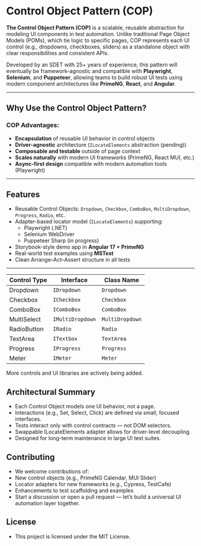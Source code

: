 # Control Object Pattern (COP)

**The Control Object Pattern (COP)** is a scalable, reusable abstraction for modeling UI components in test automation. Unlike traditional Page Object Models (POMs), which tie logic to specific pages, COP represents each UI control (e.g., dropdowns, checkboxes, sliders) as a standalone object with clear responsibilities and consistent APIs.

Developed by an SDET with 25+ years of experience, this pattern will eventually be framework-agnostic and compatible with **Playwright**, **Selenium**, and **Puppeteer**, allowing teams to build robust UI tests using modern component architectures like **PrimeNG**, **React**, and **Angular**.

---

## Why Use the Control Object Pattern?

### COP Advantages:
- **Encapsulation** of reusable UI behavior in control objects
- **Driver-agnostic** architecture (`ILocateElements` abstraction (pending))
- **Composable and testable** outside of page context
- **Scales naturally** with modern UI frameworks (PrimeNG, React MUI, etc.)
- **Async-first design** compatible with modern automation tools (Playwright)

---

## Features

- Reusable Control Objects: `Dropdown`, `Checkbox`, `ComboBox`, `MultiDropdown`, `Progress`, `Radio`, etc.
- Adapter-based locator model (`ILocateElements`) supporting:
  - Playwright (.NET)
  - Selenium WebDriver
  - Puppeteer Sharp (in progress)
- Storybook-style demo app in **Angular 17 + PrimeNG**
- Real-world test examples using **MSTest**
- Clean Arrange–Act–Assert structure in all tests

---

| Control Type | Interface        | Class Name      |
| ------------ | ---------------- | --------------- |
| Dropdown     | `IDropdown`      | `Dropdown`      |
| Checkbox     | `ICheckbox`      | `Checkbox`      |
| ComboBox     | `IComboBox`      | `ComboBox`      |
| MultiSelect  | `IMultiDropdown` | `MultiDropdown` |
| RadioButton  | `IRadio`         | `Radio`         |
| TextArea     | `ITextbox`       | `TextArea`      |
| Progress     | `IProgress`      | `Progress`      |
| Meter        | `IMeter`         | `Meter`         |

More controls and UI libraries are actively being added.

## Architectural Summary
- Each Control Object models one UI behavior, not a page.
- Interactions (e.g., Set, Select, Click) are defined via small, focused interfaces.
- Tests interact only with control contracts — not DOM selectors.
- Swappable ILocateElements adapter allows for driver-level decoupling.
- Designed for long-term maintenance in large UI test suites.

## Contributing
- We welcome contributions of:
- New control objects (e.g., PrimeNG Calendar, MUI Slider)
- Locator adapters for new frameworks (e.g., Cypress, TestCafe)
- Enhancements to test scaffolding and examples
- Start a discussion or open a pull request — let’s build a universal UI automation layer together.

## License
- This project is licensed under the MIT License.
